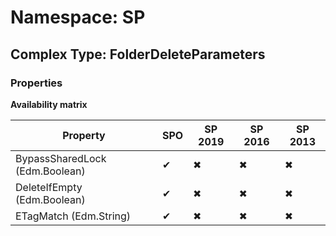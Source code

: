 # Namespace: SP

## Complex Type: FolderDeleteParameters

### Properties

**Availability matrix**

Property | SPO | SP 2019 | SP 2016 | SP 2013
----------|-----|---------|---------|--------
BypassSharedLock (Edm.Boolean) | ✔ | ✖ | ✖ | ✖
DeleteIfEmpty (Edm.Boolean) | ✔ | ✖ | ✖ | ✖
ETagMatch (Edm.String) | ✔ | ✖ | ✖ | ✖
